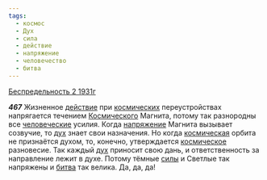 ```yaml
---
tags:
  - космос
  - Дух
  - сила
  - действие
  - напряжение
  - человечество
  - битва
---
```


[Беспредельность 2 1931г](/agni/1931)

___467___
Жизненное [действие](/tag/#действие) при [космических](/tag/#космос) переустройствах напрягается течением [Космического](/tag/#космос) Магнита, потому так разнородны все [человеческие](/tag/#человечество) усилия. Когда [напряжение](/tag/#напряжение) Магнита вызывает созвучие, то [дух](/tag/#Дух) знает свои назначения. Но когда [космическая](/tag/#космос) орбита не признаётся духом, то, конечно, утверждается [космическое](/tag/#космос) разновесие. Так каждый [дух](/tag/#Дух) приносит свою дань, и ответственность за направление лежит в духе. Потому тёмные [силы](/tag/#сила) и Светлые так напряжены и [битва](/tag/#битва) так велика. Да, да, да!   

